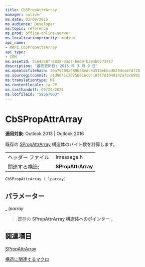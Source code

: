 ```yaml
---
title: CbSPropAttrArray
manager: soliver
ms.date: 03/09/2015
ms.audience: Developer
ms.topic: reference
ms.prod: office-online-server
ms.localizationpriority: medium
api_name:
- MAPI.CbSPropAttrArray
api_type:
- COM
ms.assetid: 5c64258f-6828-43d7-be69-b294b0773717
description: '最終更新日: 2015 年 3 月 9 日'
ms.openlocfilehash: 30a79209a989b08edcea510ebbad820dce4fdf28
ms.sourcegitcommit: a1d9041c20256616c9c183f7d1049142a7ac6991
ms.translationtype: MT
ms.contentlocale: ja-JP
ms.lasthandoff: 09/24/2021
ms.locfileid: "59567803"
---
```

# <a name="cbspropattrarray"></a>CbSPropAttrArray

  
  
**適用対象**: Outlook 2013 | Outlook 2016 
  
既存の [SPropAttrArray](spropattrarray.md) 構造体のバイト数を計算します。 
  
|||
|:-----|:-----|
|ヘッダー ファイル:  <br/> |Imessage.h  <br/> |
|関連する構造:  <br/> |**SPropAttrArray** <br/> |
   
```cpp
CbSPropAttrArray (_lparray)
```

## <a name="parameters"></a>パラメーター

 _ _lparray_
  
> 既存の **SPropAttrArray 構造体へのポインター** 。 
    
## <a name="see-also"></a>関連項目



[SPropAttrArray](spropattrarray.md)


[構造に関連するマクロ](macros-related-to-structures.md)


